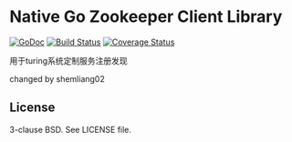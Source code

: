 Native Go Zookeeper Client Library
===================================

[![GoDoc](https://godoc.org/github.com/samuel/go-zookeeper?status.svg)](https://godoc.org/github.com/samuel/go-zookeeper)
[![Build Status](https://travis-ci.org/samuel/go-zookeeper.png)](https://travis-ci.org/samuel/go-zookeeper)
[![Coverage Status](https://coveralls.io/repos/github/samuel/go-zookeeper/badge.svg?branch=master)](https://coveralls.io/github/samuel/go-zookeeper?branch=master)

用于turing系统定制服务注册发现

changed by shemliang02

License
-------

3-clause BSD. See LICENSE file.
